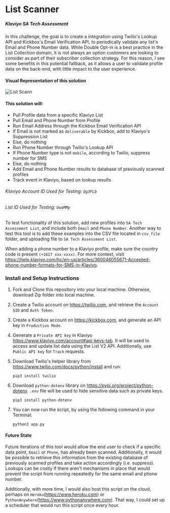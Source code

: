 # List Scanner 
##### Klaviyo SA Tech Assessment

In this challenge, the goal is to create a integration using Twilio's Lookup API and Kickbox's Email Verification API, to periodically validate any list's Email and Phone Number data. While Double Opt-in is a best practice in the List Collection domain, it is not always an option customers are looking to consider as part of their subscriber collection strategy. For this reason, I see some benefits in this potential fallback, as it allows a user to validate profile data on the back-end, with little impact to the user experience.

#### Visual Representation of this solution
![List Scann](https://user-images.githubusercontent.com/84048784/189366623-5314108f-4675-4113-bd0c-338bd4c98f05.jpg)

#### This solution will:
- Pull Profile data from a specific Klaviyo List
- Pull Email and Phone Number from Profile
- Run Email Address through the Kickbox Email Verification API
- If Email is not marked as `deliverable` by Kickbox, add to Klaviyo's Suppression List
- Else, do nothing
- Run Phone Number through Twilio's Lookup API
- If Phone Number type is not `mobile`, according to Twilio, suppress number for SMS
- Else, do nothing
- Add Email and Phone Number results to database of previously scanned profiles
- Track event in Klaviyo, based on lookup results

###### Klaviyo Account ID Used for Testing: `Qg3FLb`
###### List ID Used for Testing: `UwaMMy`

To test functionality of this solution, add new profiles into `SA Tech Assessment List`, and include both `Email` and `Phone Number`. Another way to test this tool is to add these examples into the CSV file located in `csv_file` folder, and uploading file to `SA Tech Assessment List`.

When adding a phone number to a Klaviyo profile, make sure the country code is present `(+1617 xxx-xxxx)`. For more context, visit https://help.klaviyo.com/hc/en-us/articles/360046055671-Accepted-phone-number-formats-for-SMS-in-Klaviyo.  

### Install and Setup Instructions

1. Fork and Clone this repository into your local machine. Otherwise, download Zip folder into local machine.

2. Create a Twilio account on https://twilio.com, and retrieve the `Account SID` and `Auth Token`. 

3. Create a Kickbox account on https://kickbox.com, and generate an API key in `Production Mode`. 

4. Generate a `Private API key` in Klaviyo https://www.klaviyo.com/account#api-keys-tab. It will be used to access and update list data using the List V2      API. Additionally, use `Public API key` for `Track` requests.

5. Download Twilio's helper library from https://www.twilio.com/docs/python/install and run:
   ```
   pip3 install twilio
   ```
6. Download `python-dotenv` library on https://pypi.org/project/python-dotenv. `.env` file will be used to hide sensitive data such as private keys.
   ```
   pip3 install python-dotenv
   ```
7. You can now run the script, by using the following command in your Terminal:
   ```
   python3 app.py
   ```

#### Future State
Future iterations of this tool would allow the end user to check if a specific data point, `Email` or `Phone`, has already been scanned. Additionally, it would be possible to retrieve this information from the existing database of previously scanned profiles and take action accordingly (i.e. suppress). Lookups can be costly if there aren't mechanisms in place that would prevent the script from running repeatedly for the same email and phone number.

Additionally, with more time, I would also host this script on the cloud, perhaps on `Heroku`(https://www.heroku.com) or `PythonAnywhere`(https://www.pythonanywhere.com). That way, I could set up a scheduler that would run this script once every hour. 



   

